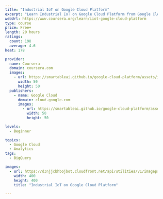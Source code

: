 ```yaml
---
title: "Industrial IoT on Google Cloud Platform"
excerpt: "Learn Industrial IoT on Google Cloud Platform from Google Cloud. By enrolling in this specialization you agree to the Qwiklabs Terms of Service as set out in the FAQ and located at: https://qwiklabs.com/terms_of_service <<<  Welcome to the ..."
webUrl: https://www.coursera.org/learn/iiot-google-cloud-platform
type: course
price: Free+
length: 20 hours
ratings:
  count: 198
  average: 4.6
heat: 178

provider:
  name: Coursera
  domain: coursera.com
  images:
    - url: https://smartableai.github.io/google-cloud-platform/assets/images/organizations/coursera.com-50x50.jpg
      width: 50
      height: 50
  publishers:
    - name: Google Cloud
      domain: cloud.google.com
      images:
        - url: https://smartableai.github.io/google-cloud-platform/assets/images/organizations/cloud.google.com-50x50.jpg
          width: 50
          height: 50

levels:
  - Beginner

topics:
  - Google Cloud
  - Analytics
tags:
  - BigQuery

images:
  - url: https://d3njjcbhbojbot.cloudfront.net/api/utilities/v1/imageproxy/https://s3.amazonaws.com/coursera-course-photos/1e/e078a0f41811e8a8fbd7083fc45dec/iiot-on-gcp-blue-logo.jpg?auto=format%2Ccompress&dpr=1&w=400&h=400&fit=fill&bg=FFF
    width: 400
    height: 400
    title: "Industrial IoT on Google Cloud Platform"

---
```



